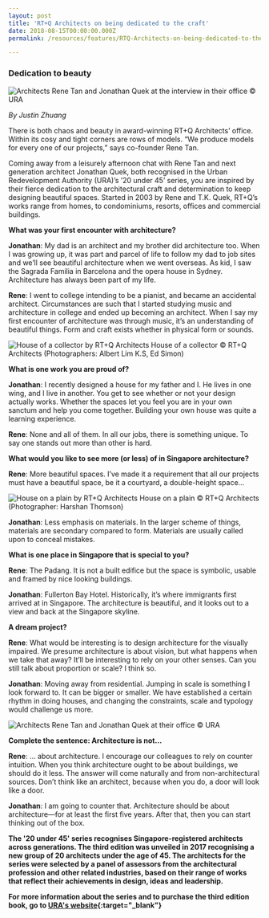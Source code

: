 ```yaml
---
layout: post
title: 'RT+Q Architects on being dedicated to the craft'
date: 2018-08-15T00:00:00.000Z
permalink: /resources/features/RTQ-Architects-on-being-dedicated-to-the-craft

---
```


### **Dedication to beauty**

![Architects Rene Tan and Jonathan Quek at the interview in their office](/images/RTQ-interview.jpg)
© URA

*By Justin Zhuang*

There is both chaos and beauty in award-winning RT+Q Architects’ office. Within its cosy and tight corners are rows of models. “We produce models for every one of our projects,” says co-founder Rene Tan.

Coming away from a leisurely afternoon chat with Rene Tan and next generation architect Jonathan Quek, both recognised in the Urban Redevelopment Authority (URA)’s ’20 under 45’ series, you are inspired by their fierce dedication to the architectural craft and determination to keep designing beautiful spaces. Started in 2003 by Rene and T.K. Quek, RT+Q’s works range from homes, to condominiums, resorts, offices and commercial buildings.

**What was your first encounter with architecture?**

**Jonathan**: My dad is an architect and my brother did architecture too. When I was growing up, it was part and parcel of life to follow my dad to job sites and we’ll see beautiful architecture when we went overseas. As kid, I saw the Sagrada Familia in Barcelona and the opera house in Sydney. Architecture has always been part of my life.

**Rene**: I went to college intending to be a pianist, and became an accidental architect. Circumstances are such that I started studying music and architecture in college and ended up becoming an architect. When I say my first encounter of architecture was through music, it’s an understanding of beautiful things. Form and craft exists whether in physical form or sounds.

![House of a collector by RT+Q Architects](/images/RTQ-Project1.jpg)
House of a collector © RT+Q Architects (Photographers: Albert Lim K.S, Ed Simon)

**What is one work you are proud of?**

**Jonathan**: I recently designed a house for my father and I. He lives in one wing, and I live in another. You get to see whether or not your design actually works. Whether the spaces let you feel you are in your own sanctum and help you come together. Building your own house was quite a learning experience.

**Rene**: None and all of them. In all our jobs, there is something unique. To say one stands out more than other is hard. 

**What would you like to see more (or less) of in Singapore architecture?**

**Rene**: More beautiful spaces. I’ve made it a requirement that all our projects must have a beautiful space, be it a courtyard, a double-height space… 

![House on a plain by RT+Q Architects](/images/RTQ-Project2.jpg)
House on a plain © RT+Q Architects (Photographer: Harshan Thomson)

**Jonathan**: Less emphasis on materials. In the larger scheme of things, materials are secondary compared to form. Materials are usually called upon to conceal mistakes.

**What is one place in Singapore that is special to you?** 

**Rene**: The Padang. It is not a built edifice but the space is symbolic, usable and framed by nice looking buildings.

**Jonathan**: Fullerton Bay Hotel. Historically, it’s where immigrants first arrived at in Singapore. The architecture is beautiful, and it looks out to a view and back at the Singapore skyline. 

**A dream project?**

**Rene**: What would be interesting is to design architecture for the visually impaired. We presume architecture is about vision, but what happens when we take that away? It’ll be interesting to rely on your other senses. Can you still talk about proportion or scale? I think so.

**Jonathan**: Moving away from residential. Jumping in scale is something I look forward to. It can be bigger or smaller. We have established a certain rhythm in doing houses, and changing the constraints, scale and typology would challenge us more.

![Architects Rene Tan and Jonathan Quek at their office](/images/RTQ-front-shot.jpg)
© URA

**Complete the sentence: Architecture is not…**

**Rene**: … about architecture. I encourage our colleagues to rely on counter intuition. When you think architecture ought to be about buildings, we should do it less. The answer will come naturally and from non-architectural sources. Don’t think like an architect, because when you do, a door will look like a door. 

**Jonathan**: I am going to counter that. Architecture should be about architecture—for at least the first five years. After that, then you can start thinking out of the box. 

**The '20 under 45' series recognises Singapore-registered architects across generations. The third edition was unveiled in 2017 recognising a new group of 20 architects under the age of 45. The architects for the series were selected by a panel of assessors from the architectural profession and other related industries, based on their range of works that reflect their achievements in design, ideas and leadership.**

**For more information about the series and to purchase the third edition book, go to [URA's website](https://www.ura.gov.sg/Corporate/Resources/Publications/Books/Book-Details/2017-12_20-Under-45-the-third-edition){:target="_blank"}**
